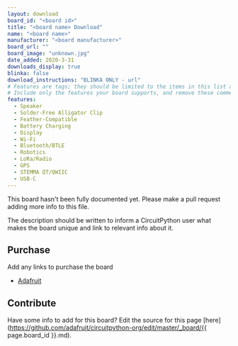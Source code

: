 ```yaml
---
layout: download
board_id: "<board id>"
title: "<board name> Download"
name: "<board name>"
manufacturer: "<board manufacturer>"
board_url: ""
board_image: "unknown.jpg"
date_added: 2020-3-31
downloads_display: true
blinka: false
download_instructions: "BLINKA ONLY - url"
# Features are tags; they should be limited to the items in this list and spelled exactly the same.
# Include only the features your board supports, and remove these comment lines before committing.
features:
  - Speaker
  - Solder-Free Alligator Clip
  - Feather-Compatible
  - Battery Charging
  - Display
  - Wi-Fi
  - Bluetooth/BTLE
  - Robotics
  - LoRa/Radio
  - GPS
  - STEMMA QT/QWIIC
  - USB-C
---
```


This board hasn't been fully documented yet. Please make a pull request adding more info to this file.

The description should be written to inform a CircuitPython user what makes the board unique and link to relevant info about it.

## Purchase
Add any links to purchase the board
* [Adafruit](https://www.adafruit.com/product/3857)

## Contribute

Have some info to add for this board? Edit the source for this page [here](https://github.com/adafruit/circuitpython-org/edit/master/_board/{{ page.board_id }}.md).

